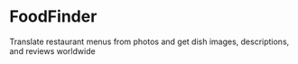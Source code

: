 # FoodFinder
Translate restaurant menus from photos and get dish images, descriptions, and reviews worldwide

